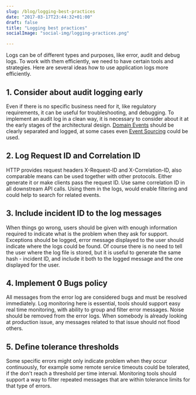 ```yaml
---
slug: /blog/logging-best-practices
date: "2017-03-17T23:44:32+01:00"
draft: false
title: "Logging best practices"
socialImage: "social-img/logging-practices.png"

---
```


Logs can be of different types and purposes, like error, audit and debug logs.
To work with them efficiently, we need to have certain tools and strategies.
Here are several ideas how to use application logs more efficiently.  

## 1. Consider about audit logging early

Even if there is no specific business need for it,
like regulatory requirements, it can be useful for troubleshooting,
and debugging. To implement an audit log in a clean way, it is necessary 
to consider about it at the early stages of the architectural design.
[Domain Events](https://www.martinfowler.com/eaaDev/DomainEvent.html)
should be clearly separated and logged, at some cases even
[Event Sourcing](https://www.martinfowler.com/eaaDev/EventSourcing.html)
could be used.

## 2. Log Request ID and Correlation ID

HTTP provides request headers X-Request-ID and X-Correlation-ID,
also comparable means can be used together with other protocols.
Either generate it or make clients pass the request ID.
Use same correlation ID in all downstream API calls.
Using them in the logs, would enable filtering and could help
to search for related events.

## 3. Include incident ID to the log messages 

When things go wrong, users should be given with enough information
required to indicate what is the problem when they ask for support.
Exceptions should be logged, error message displayed to the user should
indicate where the logs could be found.
Of course there is no need to tell the user where the log file is stored,
but it is useful to generate the same hash - incident ID, and include it
both to the logged message and the one displayed for the user.

## 4. Implement 0 Bugs policy

All messages from the error log are considered bugs and must be resolved immediately.
Log monitoring here is essential, tools should support easy real time monitoring,
with ability to group and filter error messages. 
Noise should be removed from the error logs. When somebody is already looking at
production issue, any messages related to that issue should not flood others.

## 5. Define tolerance thresholds

Some specific errors might only indicate problem when they occur continuously,
for example some remote service timeouts could be tolerated, if the don't
reach a threshold per time interval.
Monitoring tools should support a way to filter repeated messages that are
within tolerance limits for that type of errors.

